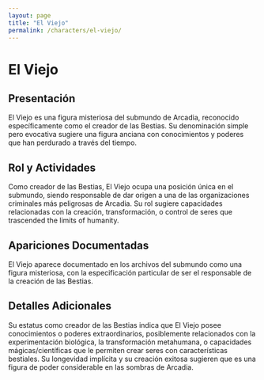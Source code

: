 ```yaml
---
layout: page
title: "El Viejo"
permalink: /characters/el-viejo/
---
```


# El Viejo

## Presentación
El Viejo es una figura misteriosa del submundo de Arcadia, reconocido específicamente como el creador de las Bestias. Su denominación simple pero evocativa sugiere una figura anciana con conocimientos y poderes que han perdurado a través del tiempo.

## Rol y Actividades
Como creador de las Bestias, El Viejo ocupa una posición única en el submundo, siendo responsable de dar origen a una de las organizaciones criminales más peligrosas de Arcadia. Su rol sugiere capacidades relacionadas con la creación, transformación, o control de seres que trascended the limits of humanity.

## Apariciones Documentadas
El Viejo aparece documentado en los archivos del submundo como una figura misteriosa, con la especificación particular de ser el responsable de la creación de las Bestias.

## Detalles Adicionales
Su estatus como creador de las Bestias indica que El Viejo posee conocimientos o poderes extraordinarios, posiblemente relacionados con la experimentación biológica, la transformación metahumana, o capacidades mágicas/científicas que le permiten crear seres con características bestiales. Su longevidad implícita y su creación exitosa sugieren que es una figura de poder considerable en las sombras de Arcadia.